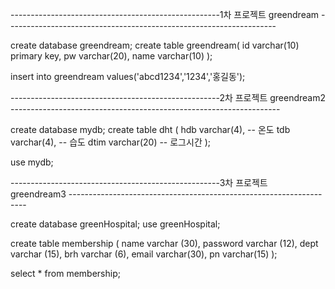 ----------------------------------------------------1차 프로젝트 greendream -------------------------------------------------------------------

create database greendream; create table greendream( id varchar(10) primary key, pw varchar(20), name varchar(10) );

insert into greendream values('abcd1234','1234','홍길동');

----------------------------------------------------2차 프로젝트 greendream2 -------------------------------------------------------------------

create database mydb; create table dht ( hdb varchar(4), -- 온도 tdb varchar(4), -- 습도 dtim varchar(20) -- 로그시간 );

use mydb; 

----------------------------------------------------3차 프로젝트 greendream3 -------------------------------------------------------------------

create database greenHospital; use greenHospital;

create table membership ( name varchar (30), password varchar (12), dept varchar (15), brh varchar (6), email varchar(30), pn varchar(15) );

select * from membership;
